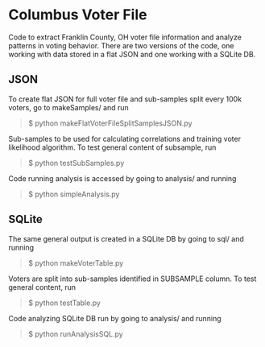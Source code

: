 # Columbus Voter File
Code to extract Franklin County, OH voter file information and analyze patterns in voting behavior. There are two versions of the code, one working with data stored in a flat JSON and one working with a SQLite DB.


## JSON
To create flat JSON for full voter file and sub-samples split every 100k voters, go to makeSamples/ and run

> $ python makeFlatVoterFileSplitSamplesJSON.py

Sub-samples to be used for calculating correlations and training voter likelihood algorithm. To test general content of subsample, run

> $ python testSubSamples.py

Code running analysis is accessed by going to analysis/ and running

> $ python simpleAnalysis.py

## SQLite
The same general output is created in a SQLite DB by going to sql/ and running

> $ python makeVoterTable.py

Voters are split into sub-samples identified in SUBSAMPLE column. To test general content, run

> $ python testTable.py

Code analyzing SQLite DB run by going to analysis/ and running

> $ python runAnalysisSQL.py
